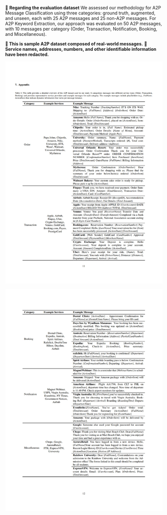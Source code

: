 
📄 **Regarding the evaluation dataset**
We assessed our methodology for A2P Message Classification using three categories: ground truth, augmented, and unseen, each with 25 A2P messages and 25 non-A2P messages. For A2P Keyword Extraction, our approach was evaluated on 50 A2P messages, with 10 messages per category (Order, Transaction, Notification, Booking, and Miscellaneous).

**📌 This is sample A2P dataset composed of real-world messages.**
**📌 Service names, addresses, numbers, and other identifiable information have been redacted.**

![ex_Dataset Description Table 1](./img/tbl-dataset-1.jpg)


![ex_Dataset Description Table 2](./img/tbl-dataset-2.jpg)
